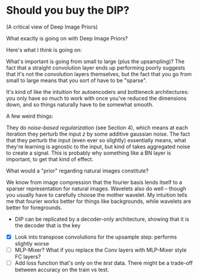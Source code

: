 # Should you buy the DIP?

(A critical view of Deep Image Priors)

What exactly is going on with Deep Image Priors?

Here's what I think is going on:

What's important is going from small to large (plus the upsampling)? The fact that a straight convolution layer ends up performing poorly suggests that it's not the convolution layers themselves, but the fact that you go from small to large means that you sort of have to be "sparse".

It's kind of like the intuition for autoencoders and bottleneck architectures: you only have so much to work with once you've reduced the dimensions down, and so things naturally have to be somewhat smooth.

A few weird things:

They do *noise-based regularization* (see Section 4), which means at each iteration they perturb the input $z$ by some additive gaussian noise. The fact that they perturb the input (even ever so slightly) essentially means, what they're learning is agnostic to the input, but kind of takes aggregated noise to create a signal. This is probably why something like a BN layer is important, to get that kind of effect.



What would a "prior" regarding natural images constitute?

We know from image compression that the fourier basis lends itself to a sparser representation for natural images. Wavelets also do well – though you usually have to carefully choose the mother wavelet. My intuition tells me that fourier works better for things like backgrounds, while wavelets are better for foregrounds.

 - DIP can be replicated by a decoder-only architecture, showing that it is the decoder that is the key

 
 - [x] Look into transpose convolutions for the upsample step: performs slightly worse
 - [ ] MLP-Mixer? What if you replace the Conv layers with MLP-Mixer style FC layers?
 - [ ] Add loss function that's only on the *test* data. There might be a trade-off between accuracy on the train vs test.